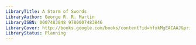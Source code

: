 ```yaml
---
LibraryTitle: A Storm of Swords
LibraryAuthor: George R. R. Martin
LibraryISBN: 0007483848 9780007483846
LibraryCover: http://books.google.com/books/content?id=hfxkMgEACAAJ&printsec=frontcover&img=1&zoom=1&source=gbs_api
LibraryStatus: Planning
---
```

